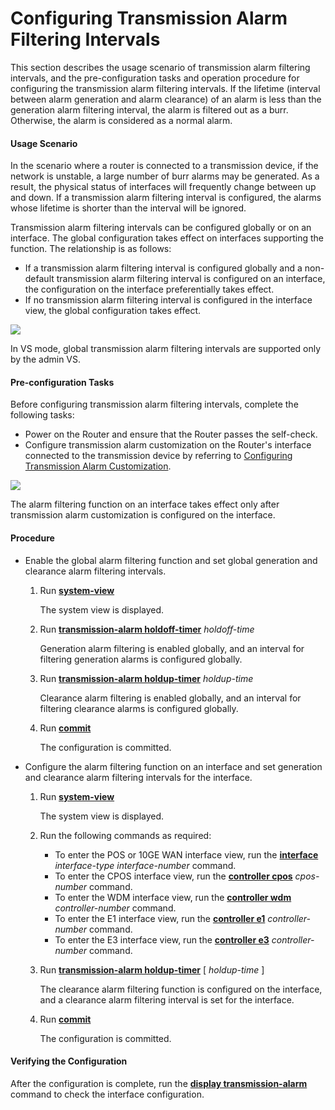 Configuring Transmission Alarm Filtering Intervals
==================================================

This section describes the usage scenario of transmission alarm filtering intervals, and the pre-configuration tasks and operation procedure for configuring the transmission alarm filtering intervals. If the lifetime (interval between alarm generation and alarm clearance) of an alarm is less than the generation alarm filtering interval, the alarm is filtered out as a burr. Otherwise, the alarm is considered as a normal alarm.

#### Usage Scenario

In the scenario where a router is connected to a transmission device, if the network is unstable, a large number of burr alarms may be generated. As a result, the physical status of interfaces will frequently change between up and down. If a transmission alarm filtering interval is configured, the alarms whose lifetime is shorter than the interval will be ignored.

Transmission alarm filtering intervals can be configured globally or on an interface. The global configuration takes effect on interfaces supporting the function. The relationship is as follows:

* If a transmission alarm filtering interval is configured globally and a non-default transmission alarm filtering interval is configured on an interface, the configuration on the interface preferentially takes effect.
* If no transmission alarm filtering interval is configured in the interface view, the global configuration takes effect.

![](../../../../public_sys-resources/note_3.0-en-us.png) 

In VS mode, global transmission alarm filtering intervals are supported only by the admin VS.



#### Pre-configuration Tasks

Before configuring transmission alarm filtering intervals, complete the following tasks:

* Power on the Router and ensure that the Router passes the self-check.
* Configure transmission alarm customization on the Router's interface connected to the transmission device by referring to [Configuring Transmission Alarm Customization](dc_ne_transalarm_cfg_0004.html).

![](../../../../public_sys-resources/note_3.0-en-us.png) 

The alarm filtering function on an interface takes effect only after transmission alarm customization is configured on the interface.



#### Procedure

* Enable the global alarm filtering function and set global generation and clearance alarm filtering intervals.
  1. Run [**system-view**](cmdqueryname=system-view)
     
     
     
     The system view is displayed.
  2. Run [**transmission-alarm holdoff-timer**](cmdqueryname=transmission-alarm+holdoff-timer) *holdoff-time*
     
     
     
     Generation alarm filtering is enabled globally, and an interval for filtering generation alarms is configured globally.
  3. Run [**transmission-alarm holdup-timer**](cmdqueryname=transmission-alarm+holdup-timer) *holdup-time*
     
     
     
     Clearance alarm filtering is enabled globally, and an interval for filtering clearance alarms is configured globally.
  4. Run [**commit**](cmdqueryname=commit)
     
     
     
     The configuration is committed.
* Configure the alarm filtering function on an interface and set generation and clearance alarm filtering intervals for the interface.
  1. Run [**system-view**](cmdqueryname=system-view)
     
     
     
     The system view is displayed.
  2. Run the following commands as required:
     
     
     + To enter the POS or 10GE WAN interface view, run the [**interface**](cmdqueryname=interface) *interface-type* *interface-number* command.
     + To enter the CPOS interface view, run the [**controller cpos**](cmdqueryname=controller+cpos) *cpos-number* command.
     + To enter the WDM interface view, run the [**controller wdm**](cmdqueryname=controller+wdm) *controller-number* command.
     + To enter the E1 interface view, run the [**controller e1**](cmdqueryname=controller+e1) *controller-number* command.
     + To enter the E3 interface view, run the [**controller e3**](cmdqueryname=controller+e3) *controller-number* command.
  3. Run [**transmission-alarm holdup-timer**](cmdqueryname=transmission-alarm+holdup-timer) [ *holdup-time* ]
     
     
     
     The clearance alarm filtering function is configured on the interface, and a clearance alarm filtering interval is set for the interface.
  4. Run [**commit**](cmdqueryname=commit)
     
     
     
     The configuration is committed.

#### Verifying the Configuration

After the configuration is complete, run the [**display transmission-alarm**](cmdqueryname=display+transmission-alarm) command to check the interface configuration.